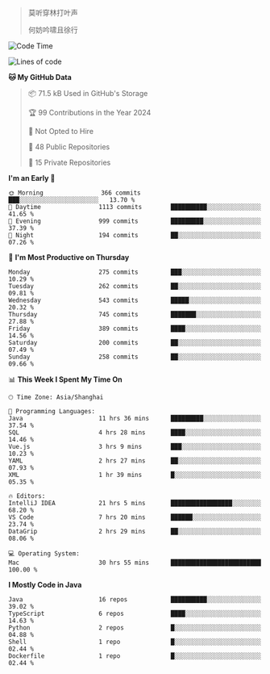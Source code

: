 > 莫听穿林打叶声
> 
> 何妨吟啸且徐行

<!-- ![Github Stats](https://github-readme-stats.vercel.app/api?username=catch6&count_private=true&show_icons=true&theme=gruvbox) -->

<!-- ![Top Langs](https://github-readme-stats.vercel.app/api/top-langs/?username=catch6&layout=compact) -->

<!--START_SECTION:waka-->
![Code Time](http://img.shields.io/badge/Code%20Time-1%2C843%20hrs%204%20mins-blue)

![Lines of code](https://img.shields.io/badge/From%20Hello%20World%20I%27ve%20Written-9.4%20million%20lines%20of%20code-blue)

**🐱 My GitHub Data** 

> 📦 71.5 kB Used in GitHub's Storage 
 > 
> 🏆 99 Contributions in the Year 2024
 > 
> 🚫 Not Opted to Hire
 > 
> 📜 48 Public Repositories 
 > 
> 🔑 15 Private Repositories 
 > 
**I'm an Early 🐤** 

```text
🌞 Morning                366 commits         ███░░░░░░░░░░░░░░░░░░░░░░   13.70 % 
🌆 Daytime                1113 commits        ██████████░░░░░░░░░░░░░░░   41.65 % 
🌃 Evening                999 commits         █████████░░░░░░░░░░░░░░░░   37.39 % 
🌙 Night                  194 commits         ██░░░░░░░░░░░░░░░░░░░░░░░   07.26 % 
```
📅 **I'm Most Productive on Thursday** 

```text
Monday                   275 commits         ███░░░░░░░░░░░░░░░░░░░░░░   10.29 % 
Tuesday                  262 commits         ██░░░░░░░░░░░░░░░░░░░░░░░   09.81 % 
Wednesday                543 commits         █████░░░░░░░░░░░░░░░░░░░░   20.32 % 
Thursday                 745 commits         ███████░░░░░░░░░░░░░░░░░░   27.88 % 
Friday                   389 commits         ████░░░░░░░░░░░░░░░░░░░░░   14.56 % 
Saturday                 200 commits         ██░░░░░░░░░░░░░░░░░░░░░░░   07.49 % 
Sunday                   258 commits         ██░░░░░░░░░░░░░░░░░░░░░░░   09.66 % 
```


📊 **This Week I Spent My Time On** 

```text
🕑︎ Time Zone: Asia/Shanghai

💬 Programming Languages: 
Java                     11 hrs 36 mins      █████████░░░░░░░░░░░░░░░░   37.54 % 
SQL                      4 hrs 28 mins       ████░░░░░░░░░░░░░░░░░░░░░   14.46 % 
Vue.js                   3 hrs 9 mins        ███░░░░░░░░░░░░░░░░░░░░░░   10.23 % 
YAML                     2 hrs 27 mins       ██░░░░░░░░░░░░░░░░░░░░░░░   07.93 % 
XML                      1 hr 39 mins        █░░░░░░░░░░░░░░░░░░░░░░░░   05.35 % 

🔥 Editors: 
IntelliJ IDEA            21 hrs 5 mins       █████████████████░░░░░░░░   68.20 % 
VS Code                  7 hrs 20 mins       ██████░░░░░░░░░░░░░░░░░░░   23.74 % 
DataGrip                 2 hrs 29 mins       ██░░░░░░░░░░░░░░░░░░░░░░░   08.06 % 

💻 Operating System: 
Mac                      30 hrs 55 mins      █████████████████████████   100.00 % 
```

**I Mostly Code in Java** 

```text
Java                     16 repos            ██████████░░░░░░░░░░░░░░░   39.02 % 
TypeScript               6 repos             ████░░░░░░░░░░░░░░░░░░░░░   14.63 % 
Python                   2 repos             █░░░░░░░░░░░░░░░░░░░░░░░░   04.88 % 
Shell                    1 repo              █░░░░░░░░░░░░░░░░░░░░░░░░   02.44 % 
Dockerfile               1 repo              █░░░░░░░░░░░░░░░░░░░░░░░░   02.44 % 
```




<!--END_SECTION:waka-->

